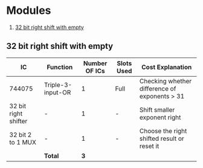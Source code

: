 # Modules
1. [32 bit right shift with empty](#32-bit-right-shift-with-empty)

## 32 bit right shift with empty
|IC|Function|Number OF ICs|Slots Used|Cost Explanation|
|-|-|-|-|-|
|744075|Triple-3-input-OR|1|Full|Checking whether difference of exponents > 31|
|32 bit right shifter|-|1|-|Shift smaller exponent right|
|32 bit 2 to 1 MUX|-|1|-|Choose the right shifted result or reset it|
||__Total__|__3__|||
